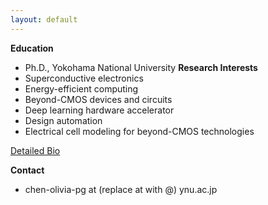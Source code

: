 ```yaml
---
layout: default
---
```


**Education**
* Ph.D., Yokohama National University
**Research Interests**
* Superconductive electronics
* Energy-efficient computing
* Beyond-CMOS devices and circuits
* Deep learning hardware accelerator
* Design automation
* Electrical cell modeling for beyond-CMOS technologies

[Detailed Bio](https://saiilc.github.io/homepage/bio.html)

**Contact**
* chen-olivia-pg at (replace at with @) ynu.ac.jp
